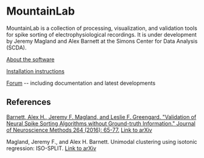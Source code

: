 # MountainLab
MountainLab is a collection of processing, visualization, and validation tools for spike sorting of electrophysiological recordings. It is under development by Jeremy Magland and Alex Barnett at the Simons Center for Data Analysis (SCDA).

[About the software](https://mountainlab.vbulletin.net/articles/22-about-mountainlab)

[Installation instructions](https://mountainlab.vbulletin.net/articles/19-installing-mountainlab)

[Forum](https://mountainlab.vbulletin.net/) -- including documentation and latest developments

## References

[Barnett, Alex H., Jeremy F. Magland, and Leslie F. Greengard. "Validation of Neural Spike Sorting Algorithms without Ground-truth Information." Journal of Neuroscience Methods 264 (2016): 65-77.](http://www.ncbi.nlm.nih.gov/pubmed/26930629) [Link to arXiv](http://arxiv.org/abs/1508.06936)

Magland, Jeremy F., and Alex H. Barnett. Unimodal clustering using isotonic regression: ISO-SPLIT. [Link to arXiv](http://arxiv.org/abs/1508.04841)

